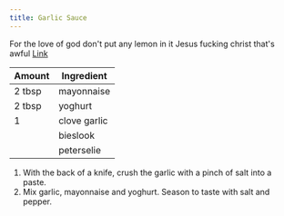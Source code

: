```yaml
---
title: Garlic Sauce
---
```


For the love of god don't put any lemon in it
Jesus fucking christ that's awful
[Link](https://fussfreeflavours.com/easy-kebab-shop-garlic-sauce-recipe/)


| Amount | Ingredient   |
| ------ | ------------ |
| 2 tbsp | mayonnaise   |
| 2 tbsp | yoghurt      |
| 1      | clove garlic |
|        | bieslook     |
|        | peterselie   |

1. With the back of a knife, crush the garlic with a pinch of salt into a paste.
2. Mix garlic, mayonnaise and yoghurt. Season to taste with salt and pepper.
